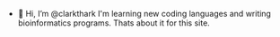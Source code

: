 - 👋 Hi, I’m @clarkthark
I'm learning new coding languages and writing bioinformatics programs. Thats about it for this site.

<!---
clarkthark/clarkthark is a ✨ special ✨ repository because its `README.md` (this file) appears on your GitHub profile.
You can click the Preview link to take a look at your changes.
--->
